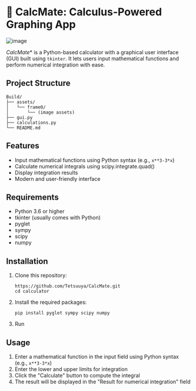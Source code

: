# 🧮 CalcMate: Calculus-Powered Graphing App
![image](https://github.com/user-attachments/assets/a5f9cd58-46c9-45eb-9fe7-84cb24d2a657)

*CalcMate** is a Python-based calculator with a graphical user interface (GUI) built using `tkinter`. It lets users input mathematical functions and perform numerical integration with ease.

## Project Structure

```
Build/
├── assets/
│   └── frame0/
│       └── (image assets)
├── gui.py
├── calculations.py
└── README.md
```
## Features

- Input mathematical functions using Python syntax (e.g., `x**3-3*x`)
- Calculate numerical integrals using scipy.integrate.quad()
- Display integration results
- Modern and user-friendly interface

## Requirements

- Python 3.6 or higher
- tkinter (usually comes with Python)
- pyglet
- sympy
- scipy
- numpy

## Installation

1. Clone this repository:
   ```
   https://github.com/Tetsuuya/CalcMate.git
   cd calculator
   ```

2. Install the required packages:
   ```
   pip install pyglet sympy scipy numpy
   ```

3. Run

## Usage

1. Enter a mathematical function in the input field using Python syntax (e.g., `x**3-3*x`)
2. Enter the lower and upper limits for integration
3. Click the "Calculate" button to compute the integral
4. The result will be displayed in the "Result for numerical integration" field
